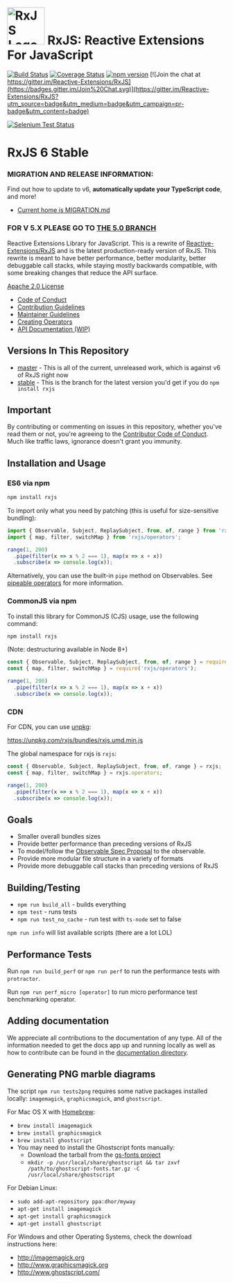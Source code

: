 <img src="doc/asset/Rx_Logo_S.png" alt="RxJS Logo" width="86" height="86"> RxJS: Reactive Extensions For JavaScript======================================[![Build Status](https://travis-ci.org/ReactiveX/rxjs.svg?branch=master)](https://travis-ci.org/ReactiveX/rxjs)[![Coverage Status](https://coveralls.io/repos/github/ReactiveX/rxjs/badge.svg?branch=master)](https://coveralls.io/github/ReactiveX/rxjs?branch=master)[![npm version](https://badge.fury.io/js/%40reactivex%2Frxjs.svg)](http://badge.fury.io/js/%40reactivex%2Frxjs)[![Join the chat at https://gitter.im/Reactive-Extensions/RxJS](https://badges.gitter.im/Join%20Chat.svg)](https://gitter.im/Reactive-Extensions/RxJS?utm_source=badge&utm_medium=badge&utm_campaign=pr-badge&utm_content=badge)[![Selenium Test Status](https://saucelabs.com/browser-matrix/rxjs5.svg)](https://saucelabs.com/u/rxjs5)# RxJS 6 Stable### MIGRATION AND RELEASE INFORMATION:Find out how to update to v6, **automatically update your TypeScript code**, and more!- [Current home is MIGRATION.md](./docs_app/content/guide/v6/migration.md)### FOR V 5.X PLEASE GO TO [THE 5.0 BRANCH](https://github.com/ReactiveX/rxjs/tree/stable)Reactive Extensions Library for JavaScript. This is a rewrite of [Reactive-Extensions/RxJS](https://github.com/Reactive-Extensions/RxJS) and is the latest production-ready version of RxJS. This rewrite is meant to have better performance, better modularity, better debuggable call stacks, while staying mostly backwards compatible, with some breaking changes that reduce the API surface.[Apache 2.0 License](LICENSE.txt)- [Code of Conduct](CODE_OF_CONDUCT.md)- [Contribution Guidelines](CONTRIBUTING.md)- [Maintainer Guidelines](doc/maintainer-guidelines.md)- [Creating Operators](doc/operator-creation.md)- [API Documentation (WIP)](http://reactivex.io/rxjs)## Versions In This Repository- [master](https://github.com/ReactiveX/rxjs/commits/master) - This is all of the current, unreleased work, which is against v6 of RxJS right now- [stable](https://github.com/ReactiveX/rxjs/commits/stable) - This is the branch for the latest version you'd get if you do `npm install rxjs`## ImportantBy contributing or commenting on issues in this repository, whether you've read them or not, you're agreeing to the [Contributor Code of Conduct](CODE_OF_CONDUCT.md). Much like traffic laws, ignorance doesn't grant you immunity.## Installation and Usage### ES6 via npm```shnpm install rxjs```To import only what you need by patching (this is useful for size-sensitive bundling):```jsimport { Observable, Subject, ReplaySubject, from, of, range } from 'rxjs';import { map, filter, switchMap } from 'rxjs/operators';range(1, 200)  .pipe(filter(x => x % 2 === 1), map(x => x + x))  .subscribe(x => console.log(x));```Alternatively, you can use the built-in `pipe` method on Observables. See [pipeable operators](https://github.com/ReactiveX/rxjs/blob/master/doc/pipeable-operators.md) for more information.### CommonJS via npmTo install this library for CommonJS (CJS) usage, use the following command:```shnpm install rxjs```(Note: destructuring available in Node 8+)```jsconst { Observable, Subject, ReplaySubject, from, of, range } = require('rxjs');const { map, filter, switchMap } = require('rxjs/operators');range(1, 200)  .pipe(filter(x => x % 2 === 1), map(x => x + x))  .subscribe(x => console.log(x));```### CDNFor CDN, you can use [unpkg](https://unpkg.com/):https://unpkg.com/rxjs/bundles/rxjs.umd.min.jsThe global namespace for rxjs is `rxjs`:```jsconst { Observable, Subject, ReplaySubject, from, of, range } = rxjs;const { map, filter, switchMap } = rxjs.operators;range(1, 200)  .pipe(filter(x => x % 2 === 1), map(x => x + x))  .subscribe(x => console.log(x));```## Goals- Smaller overall bundles sizes- Provide better performance than preceding versions of RxJS- To model/follow the [Observable Spec Proposal](https://github.com/zenparsing/es-observable) to the observable.- Provide more modular file structure in a variety of formats- Provide more debuggable call stacks than preceding versions of RxJS## Building/Testing- `npm run build_all` - builds everything- `npm test` - runs tests- `npm run test_no_cache` - run test with `ts-node` set to false`npm run info` will list available scripts (there are a lot LOL)## Performance TestsRun `npm run build_perf` or `npm run perf` to run the performance tests with `protractor`.Run `npm run perf_micro [operator]` to run micro performance test benchmarking operator.## Adding documentationWe appreciate all contributions to the documentation of any type. All of the information needed to get the docs app up and running locally as well as how to contribute can be found in the [documentation directory](./docs_app).## Generating PNG marble diagramsThe script `npm run tests2png` requires some native packages installed locally: `imagemagick`, `graphicsmagick`, and `ghostscript`.For Mac OS X with [Homebrew](http://brew.sh/):- `brew install imagemagick`- `brew install graphicsmagick`- `brew install ghostscript`- You may need to install the Ghostscript fonts manually:  - Download the tarball from the [gs-fonts project](https://sourceforge.net/projects/gs-fonts)  - `mkdir -p /usr/local/share/ghostscript && tar zxvf /path/to/ghostscript-fonts.tar.gz -C /usr/local/share/ghostscript`For Debian Linux:- `sudo add-apt-repository ppa:dhor/myway`- `apt-get install imagemagick`- `apt-get install graphicsmagick`- `apt-get install ghostscript`For Windows and other Operating Systems, check the download instructions here:- http://imagemagick.org- http://www.graphicsmagick.org- http://www.ghostscript.com/